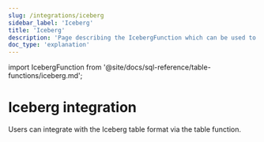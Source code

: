 ```yaml
---
slug: /integrations/iceberg
sidebar_label: 'Iceberg'
title: 'Iceberg'
description: 'Page describing the IcebergFunction which can be used to integrate ClickHouse with the Iceberg table format'
doc_type: 'explanation'
---
```


import IcebergFunction from '@site/docs/sql-reference/table-functions/iceberg.md';

# Iceberg integration

Users can integrate with the Iceberg table format via the table function. 

<IcebergFunction/>
